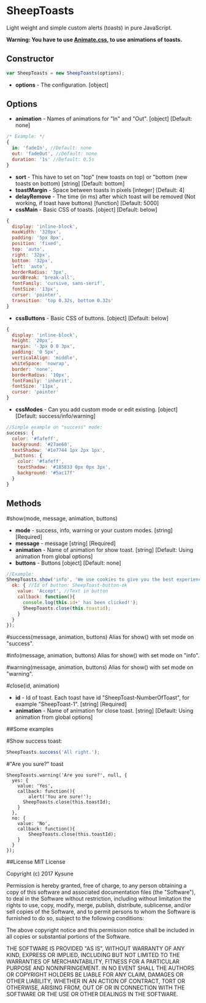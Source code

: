 # SheepToasts
Light weight and simple custom alerts (toasts) in pure JavaScript.

**Warning: You have to use [Animate.css](https://daneden.github.io/animate.css/), to use animations of toasts.**

## Constructor
```JavaScript
var SheepToasts = new SheepToasts(options);
```
- **options** - The configuration. [object]

## Options
- **animation** - Names of animations for "In" and "Out". [object] [Default: none]
```JavaScript
/* Example: */
{
  in: 'fadeIn', //Default: none
  out: 'fadeOut', //Default: none
  duration: '1s' //Default: 0.5s
}
```
- **sort** - This have to set on "top" (new toasts on top) or "bottom (new toasts on bottom) [string] [Default: bottom]
- **toastMargin** - Space between toasts in pixels [integer] [Default: 4]
- **delayRemove** - The time (in ms) after which toast will be removed (Not working, if toast have buttons) [function] [Default: 5000]
- **cssMain** - Basic CSS of toasts.  [object] [Default: below]
```JavaScript
{
  display: 'inline-block',
  maxWidth: '320px',
  padding: '5px 8px',
  position: 'fixed',
  top: 'auto',
  right: '32px',
  bottom: '32px',
  left: 'auto',
  borderRadius: '3px',
  wordBreak: 'break-all',
  fontFamily: 'cursive, sans-serif',
  fontSize: '13px',
  cursor: 'pointer',
  transition: 'top 0.32s, bottom 0.32s'
}
```
- **cssButtons** - Basic CSS of buttons.  [object] [Default: below]
```JavaScript
{
  display: 'inline-block',
  height: '20px',
  margin: '-3px 0 0 3px',
  padding: '0 5px',
  verticalAlign: 'middle',
  whiteSpace: 'nowrap',
  border: 'none',
  borderRadius: '10px',
  fontFamily: 'inherit',
  fontSize: '11px',
  cursor: 'pointer'
}
```
- **cssModes** - Can you add custom mode or edit existing.  [object] [Default: success/info/warning]
```JavaScript
//Simple example on "success" mode:
success: {
  color: '#fafeff',
  background: '#27ae60',
  textShadow: '#1e7744 1px 2px 1px',
  _buttons: {
    color: '#fafeff',
    textShadow: '#185833 0px 0px 3px',
    background: '#5ac17f'
  }
}
```

## Methods

#show(mode, message, animation, buttons)
- **mode** - success, info, warning or your custom modes.  [string] [Required]
- **message** - message  [string] [Required]
- **animation** - Name of animation for show toast. [string] [Default: Using animation from global options]
- **buttons** - Buttons  [object] [Default: none]
```JavaScript
//Example:
SheepToasts.show('info', 'We use cookies to give you the best experience on our website.', null, {
  ok: { //Id of button: SheepToast-button-ok
    value: 'Accept', //Text in button
    callback: function(){
      console.log(this.id+' has been clicked!');
      SheepToasts.close(this.toastid);
    }
  }
});
```

#success(message, animation, buttons)
Alias for show() with set mode on "success".

#info(message, animation, buttons)
Alias for show() with set mode on "info".

#warning(message, animation, buttons)
Alias for show() with set mode on "warning".

#close(id, animation)
- **id** - Id of toast. Each toast have id "SheepToast-NumberOfToast", for example "SheepToast-1".  [string] [Required]
- **animation** - Name of animation for close toast. [string] [Default: Using animation from global options]

##Some examples

#Show success toast:
```JavaScript
SheepToasts.success('All right.');
```

#"Are you sure?" toast
```
SheepToasts.warning('Are you sure?', null, {
  yes: {
    value: 'Yes',
    callback: function(){
    	alert('You are sure!');
      SheepToasts.close(this.toastId);
    }
  },
  no: {
  	value: 'No',
    callback: function(){
    	SheepToasts.close(this.toastId);
    }
  }
});
```

##License
MIT License

Copyright (c) 2017 Kysune

Permission is hereby granted, free of charge, to any person obtaining a copy
of this software and associated documentation files (the "Software"), to deal
in the Software without restriction, including without limitation the rights
to use, copy, modify, merge, publish, distribute, sublicense, and/or sell
copies of the Software, and to permit persons to whom the Software is
furnished to do so, subject to the following conditions:

The above copyright notice and this permission notice shall be included in all
copies or substantial portions of the Software.

THE SOFTWARE IS PROVIDED "AS IS", WITHOUT WARRANTY OF ANY KIND, EXPRESS OR
IMPLIED, INCLUDING BUT NOT LIMITED TO THE WARRANTIES OF MERCHANTABILITY,
FITNESS FOR A PARTICULAR PURPOSE AND NONINFRINGEMENT. IN NO EVENT SHALL THE
AUTHORS OR COPYRIGHT HOLDERS BE LIABLE FOR ANY CLAIM, DAMAGES OR OTHER
LIABILITY, WHETHER IN AN ACTION OF CONTRACT, TORT OR OTHERWISE, ARISING FROM,
OUT OF OR IN CONNECTION WITH THE SOFTWARE OR THE USE OR OTHER DEALINGS IN THE
SOFTWARE.
